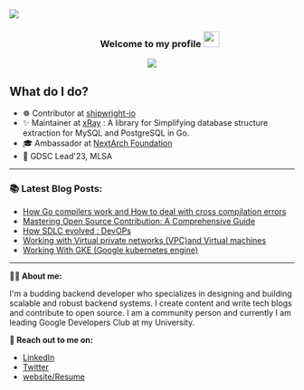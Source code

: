<!-- ![download](https://user-images.githubusercontent.com/86051118/219541058-2333a156-367a-4a4a-83d7-082176d96d96.png) -->
<div>
<img align="center" src="https://i.imgur.com/4ASafy0.png">
</div>

<h3 align="center">
  &nbsp;&nbsp;&nbsp;&nbsp;&nbsp;&nbsp;&nbsp;Welcome to my profile
  <img src="https://media.giphy.com/media/hvRJCLFzcasrR4ia7z/giphy.gif" width="28">
</h3>

<!-- Typing SVG by DenverCoder1 - https://github.com/DenverCoder1/readme-typing-svg -->
<p align="center">
<!--   <a href="https://github.com/DenverCoder1/readme-typing-svg"> -->
    <img src="https://readme-typing-svg.herokuapp.com?color=E22FE4&width=380&height=45&lines=Open-Source+Enthusiast;Always+Learning+New+Things;Empowering+Others;Nice+To+Meet+You+...&center=true"></a>

</p>

<!-- Badges template - https://github.com/badges/shields -->

## What do I do?

- ☸️ Contributor at [shipwright-io](https://shipwright.io/)
- ✨ Maintainer at [xRay](https://pkg.go.dev/github.com/thesaas-company/xray) : A library for Simplifying database structure extraction for MySQL and PostgreSQL in Go.
- ‍🎓 Ambassador at [NextArch Foundation](https://nextarch.io/)
- 🚩 GDSC Lead'23, MLSA

---


### 📚 Latest Blog Posts:
  <!-- BLOG-POST-LIST:START -->
- [How Go compilers work and How to deal with cross compilation errors](https://blogbyadarsh.hashnode.dev/how-go-compilers-work-and-how-to-deal-with-cross-compilation-errors)
- [Mastering Open Source Contribution: A Comprehensive Guide](https://blogbyadarsh.hashnode.dev/mastering-open-source-contribution-a-comprehensive-guide)
- [How SDLC evolved : DevOPs](https://blogbyadarsh.hashnode.dev/how-sdlc-evolved-devops)
- [Working with Virtual private networks &lpar;VPC&rpar;and Virtual machines](https://blogbyadarsh.hashnode.dev/working-with-virtual-private-networks-vpcand-virtual-machines)
- [Working With GKE &lpar;Google kubernetes engine&rpar;](https://blogbyadarsh.hashnode.dev/working-with-gke-google-kubernetes-engine)
<!-- BLOG-POST-LIST:END -->
  
  ---
 

<!--  -->
**👨‍💻 About me:**

I'm a budding backend developer who specializes in designing and building scalable and robust backend systems. I create content and write tech blogs and contribute to open source. I am a community person and currently I am leading Google Developers Club at my University.

**🔗 Reach out to me on:**

- [LinkedIn](https://www.linkedin.com/in/adarsh-jaiss/)
- [Twitter](https://twitter.com/twtadarsh)
- [website/Resume](https://www.adarshjaiswal.tech/)
